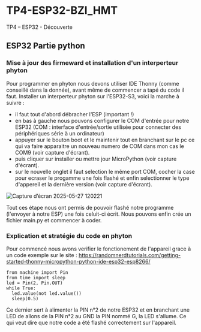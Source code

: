 # TP4-ESP32-BZI_HMT
TP4 – ESP32 - Découverte
## ESP32 Partie python
### Mise à jour des firmeward et installation d'un interperteur phyton
Pour programmer en phyton nous devons utiliser IDE Thonny (comme conseillé dans la donnée), avant même de commencer a tapé du code il faut.
Installer un interperteur phyton sur l'ESP32-S3, voici la marche à suivre :
- il faut tout d'abord débracher l'ESP (important !)
- en bas à gauche nous pouvons configurer le COM d'entrée pour notre ESP32 (COM : interface d'entrée/sortie utilisée pour connecter des périphériques série à un ordinateur)
- appuyer sur le bouton boot et le maintenir tout en branchant sur le pc ce qui va faire apparaitre un nouveau numero de COM dans mon cas le COM9 (voir capture d'écrant).
- puis cliquer sur installer ou mettre jour MicroPython (voir capture d'écrant).
- sur le nouvelle onglet il faut selection le même port COM, cocher la case pour ecraser le progamme une fois flashé et enfin selectionner le type d'appereil et la dernière version (voir capture d'écrant).

![Capture d’écran 2025-05-27 120221](https://github.com/user-attachments/assets/f3a2b64d-13ea-4ee8-8441-b734bda6d39d)

Tout ces étape nous ont permis de pouvoir flashé notre programme (l'envoyer à notre ESP) une fois celuit-ci écrit. Nous pouvons enfin crée un fichier main.py et commencer à coder.
### Explication et stratégie du code en phyton
Pour commencé nous avons verifier le fonctionement de l'appareil grace à un code exemple sur le site : https://randomnerdtutorials.com/getting-started-thonny-micropython-python-ide-esp32-esp8266/

```
from machine import Pin
from time import sleep
led = Pin(2, Pin.OUT)
while True:
  led.value(not led.value())
  sleep(0.5)
```
  
Ce dernier sert à alimenter la PIN n°2 de notre ESP32 et en branchant une LED de allons de la PIN n°2 au GND la PIN nommé G, la LED s'allume. Ce qui veut dire que notre code a été flashé correctement sur l'appareil.

